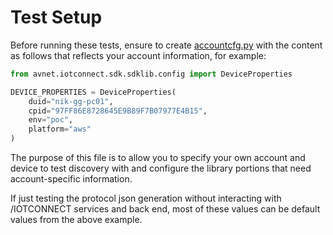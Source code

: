 # Test Setup

Before running these tests, ensure to create [accountcfg.py](accountcfg.py)
with the content as follows that reflects your account information, for example: 

```python
from avnet.iotconnect.sdk.sdklib.config import DeviceProperties

DEVICE_PROPERTIES = DeviceProperties(
    duid="nik-gg-pc01",
    cpid="97FF86E8728645E9B89F7B07977E4B15",
    env="poc",
    platform="aws"
)

```

The purpose of this file is to allow you to specify 
your own account and device to test discovery with
and configure the library portions that need account-specific information.

If just testing the protocol json generation without interacting with /IOTCONNECT
services and back end, most of these values can be default values from the above example.


